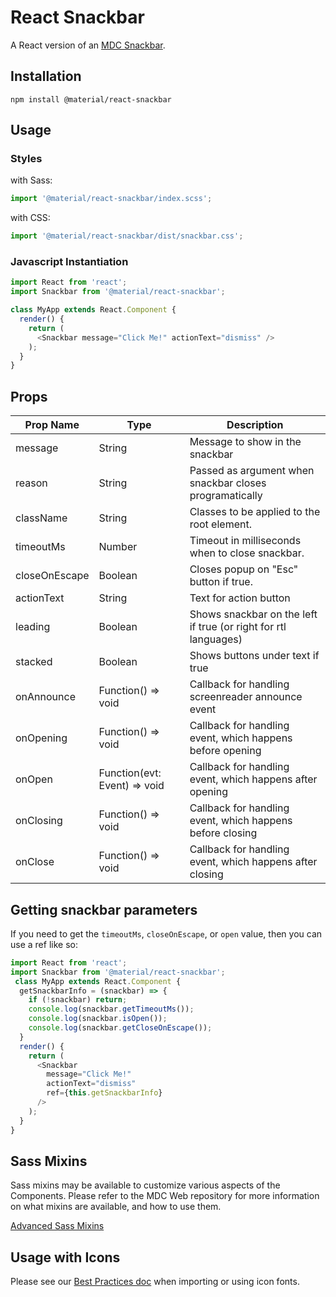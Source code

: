 # React Snackbar

A React version of an [MDC Snackbar](https://github.com/material-components/material-components-web/tree/master/packages/mdc-snackbar).

## Installation

```
npm install @material/react-snackbar
```

## Usage

### Styles

with Sass:
```js
import '@material/react-snackbar/index.scss';
```

with CSS:
```js
import '@material/react-snackbar/dist/snackbar.css';
```

### Javascript Instantiation
```js
import React from 'react';
import Snackbar from '@material/react-snackbar';

class MyApp extends React.Component {
  render() {
    return (
      <Snackbar message="Click Me!" actionText="dismiss" />
    );
  }
}
```

## Props

Prop Name | Type | Description
--- | --- | ---
message | String | Message to show in the snackbar
reason | String | Passed as argument when snackbar closes programatically
className | String | Classes to be applied to the root element.
timeoutMs | Number | Timeout in milliseconds when to close snackbar.
closeOnEscape | Boolean | Closes popup on "Esc" button if true.
actionText | String | Text for action button
leading | Boolean | Shows snackbar on the left if true (or right for rtl languages)
stacked | Boolean | Shows buttons under text if true
onAnnounce | Function() => void | Callback for handling screenreader announce event
onOpening | Function() => void | Callback for handling event, which happens before opening
onOpen | Function(evt: Event) => void | Callback for handling event, which happens after opening
onClosing | Function() => void | Callback for handling event, which happens before closing
onClose | Function() => void | Callback for handling event, which happens after closing

## Getting snackbar parameters

If you need to get the `timeoutMs`, `closeOnEscape`, or `open` value, then you can use a ref like so:

```js
import React from 'react';
import Snackbar from '@material/react-snackbar';
 class MyApp extends React.Component {
  getSnackbarInfo = (snackbar) => {
    if (!snackbar) return;
    console.log(snackbar.getTimeoutMs());
    console.log(snackbar.isOpen());
    console.log(snackbar.getCloseOnEscape());
  }
  render() {
    return (
      <Snackbar
        message="Click Me!"
        actionText="dismiss"
        ref={this.getSnackbarInfo}
      />
    );
  }
}
```

## Sass Mixins

Sass mixins may be available to customize various aspects of the Components. Please refer to the
MDC Web repository for more information on what mixins are available, and how to use them.

[Advanced Sass Mixins](https://github.com/material-components/material-components-web/blob/master/packages/mdc-snackbar/README.md#sass-mixins)

## Usage with Icons

Please see our [Best Practices doc](../../docs/best-practices.md#importing-font-icons) when importing or using icon fonts.
